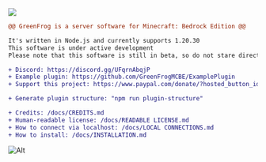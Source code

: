 <img src="https://avatars.githubusercontent.com/u/123328545?s=200&v=4">

```diff
@@ GreenFrog is a server software for Minecraft: Bedrock Edition @@

It's written in Node.js and currently supports 1.20.30
This software is under active development
Please note that this software is still in beta, so do not stare directly at the bugs!

+ Discord: https://discord.gg/UFqrnAbqjP
+ Example plugin: https://github.com/GreenFrogMCBE/ExamplePlugin
+ Support this project: https://www.paypal.com/donate/?hosted_button_id=EMT6MHNNL3KBQ

+ Generate plugin structure: "npm run plugin-structure"

+ Credits: /docs/CREDITS.md
+ Human-readable license: /docs/READABLE LICENSE.md
+ How to connect via localhost: /docs/LOCAL CONNECTIONS.md
+ How to install: /docs/INSTALLATION.md
```

![Alt](https://repobeats.axiom.co/api/embed/ebe39780588d69d3add0017875c20da754321cd0.svg "Repobeats analytics image")
